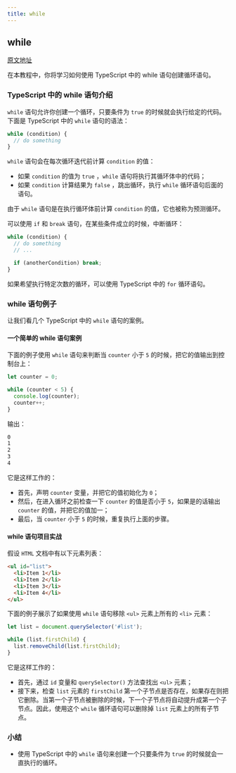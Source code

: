 ```yaml
---
title: while
---
```


## while

[原文地址](https://www.typescripttutorial.net/typescript-tutorial/typescript-while/)

在本教程中，你将学习如何使用 TypeScript 中的 while 语句创建循环语句。

### TypeScript 中的 while 语句介绍

`while` 语句允许你创建一个循环，只要条件为 `true` 的时候就会执行给定的代码。下面是 TypeScript 中的 `while` 语句的语法：

```ts
while (condition) {
  // do something
}
```

`while` 语句会在每次循环迭代前计算 `condition` 的值：

- 如果 `condition` 的值为 `true` ，`while` 语句将执行其循环体中的代码；
- 如果 `condition` 计算结果为 `false` ，跳出循环，执行 `while` 循环语句后面的语句。

由于 `while` 语句是在执行循环体前计算 `condition` 的值，它也被称为预测循环。

可以使用 `if` 和 `break` 语句，在某些条件成立的时候，中断循环：

```ts
while (condition) {
  // do something
  // ...

  if (anotherCondition) break;
}
```

如果希望执行特定次数的循环，可以使用 TypeScript 中的 `for` 循环语句。

### while 语句例子

让我们看几个 TypeScript 中的 `while` 语句的案例。

#### 一个简单的 while 语句案例

下面的例子使用 `while` 语句来判断当 `counter` 小于 `5` 的时候，把它的值输出到控制台上：

```ts
let counter = 0;

while (counter < 5) {
  console.log(counter);
  counter++;
}
```

输出：

```sh
0
1
2
3
4
```

它是这样工作的：

- 首先，声明 `counter` 变量，并把它的值初始化为 `0`；
- 然后，在进入循环之前检查一下 `counter` 的值是否小于 `5`，如果是的话输出 `counter` 的值，并把它的值加一；
- 最后，当 `counter` 小于 `5` 的时候，重复执行上面的步骤。

#### while 语句项目实战

假设 `HTML` 文档中有以下元素列表：

```HTML
<ul id="list">
  <li>Item 1</li>
  <li>Item 2</li>
  <li>Item 3</li>
  <li>Item 4</li>
</ul>
```

下面的例子展示了如果使用 `while` 语句移除 `<ul>` 元素上所有的 `<li>` 元素：

```ts
let list = document.querySelector('#list');

while (list.firstChild) {
  list.removeChild(list.firstChild);
}
```

它是这样工作的：

- 首先，通过 `id` 变量和 `querySelector()` 方法查找出 `<ul>` 元素；
- 接下来，检查 `list` 元素的 `firstChild` 第一个子节点是否存在，如果存在则把它删除。当第一个子节点被删除的时候，下一个子节点将自动提升成第一个子节点。因此，使用这个 `while` 循环语句可以删除掉 `list` 元素上的所有子节点。

### 小结

- 使用 TypeScript 中的 `while` 语句来创建一个只要条件为 `true` 的时候就会一直执行的循环。
